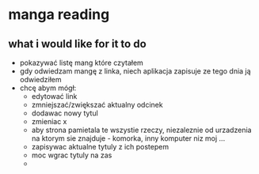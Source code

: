 # manga reading

## what i would like for it to do
- pokazywać listę mang które czytałem
- gdy odwiedzam mangę z linka, niech aplikacja zapisuje ze tego dnia ją odwiedziłem
- chcę abym mógł:
  - edytować link
  - zmniejszać/zwiększać aktualny odcinek
  - dodawac nowy tytul
  - zmieniac x
  - aby strona pamietala te wszystie rzeczy, niezaleznie od urzadzenia na ktorym sie znajduje - komorka, inny komputer niz moj ...
  - zapisywac aktualne tytuly z ich postepem
  - moc wgrac tytuly na zas 
  - 

## 
